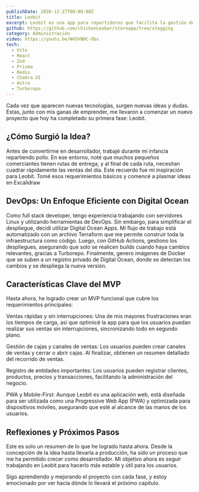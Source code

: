 ```yaml
---
publishDate: 2020-12-27T00:00:00Z
title: Leobit
excerpt: Leobit es una app para repartidores que facilita la gestión de ventas diarias, clientes y productos, optimizada para móviles y creada con tecnologías como tRPC y React.
github: https://github.com/chickenLeobar/storeapp/tree/stagging
category: Administración
video: https://youtu.be/W45VNDC-Obs
tech:
  - Vite
  - React
  - Zod
  - Prisma
  - Redis
  - Chakra UI
  - Astro
  - Turborepo
---
```


Cada vez que aparecen nuevas tecnologías, surgen nuevas ideas y dudas. Estas, junto con mis ganas de emprender, me llevaron a comenzar un nuevo proyecto que hoy ha completado su primera fase: Leobit.

## ¿Cómo Surgió la Idea?

Antes de convertirme en desarrollador, trabajé durante mi infancia repartiendo pollo. En ese entorno, noté que muchos pequeños comerciantes tienen rutas de entrega, y al final de cada ruta, necesitan cuadrar rápidamente las ventas del día. Este recuerdo fue mi inspiración para Leobit. Tomé esos requerimientos básicos y comencé a plasmar ideas en Excalidraw

## DevOps: Un Enfoque Eficiente con Digital Ocean

Como full stack developer, tengo experiencia trabajando con servidores Linux y utilizando herramientas de DevOps. Sin embargo, para simplificar el despliegue, decidí utilizar Digital Ocean Apps. Mi flujo de trabajo está automatizado con un archivo Terraform que me permite construir toda la infraestructura como código. Luego, con GitHub Actions, gestiono los despliegues, asegurando que solo se realicen builds cuando haya cambios relevantes, gracias a Turborepo. Finalmente, genero imágenes de Docker que se suben a un registro privado de Digital Ocean, donde se detectan los cambios y se despliega la nueva versión.

## Características Clave del MVP

Hasta ahora, he logrado crear un MVP funcional que cubre los requerimientos principales:

Ventas rápidas y sin interrupciones: Una de mis mayores frustraciones eran los tiempos de carga, así que optimicé la app para que los usuarios puedan realizar sus ventas sin interrupciones, sincronizando todo en segundo plano.

Gestión de cajas y canales de ventas: Los usuarios pueden crear canales de ventas y cerrar o abrir cajas. Al finalizar, obtienen un resumen detallado del recorrido de ventas.

Registro de entidades importantes: Los usuarios pueden registrar clientes, productos, precios y transacciones, facilitando la administración del negocio.

PWA y Mobile-First: Aunque Leobit es una aplicación web, está diseñada para ser utilizada como una Progressive Web App (PWA) y optimizada para dispositivos móviles, asegurando que esté al alcance de las manos de los usuarios.

## Reflexiones y Próximos Pasos

Este es solo un resumen de lo que he logrado hasta ahora. Desde la concepción de la idea hasta llevarla a producción, ha sido un proceso que me ha permitido crecer como desarrollador. Mi objetivo ahora es seguir trabajando en Leobit para hacerlo más estable y útil para los usuarios.

Sigo aprendiendo y mejorando el proyecto con cada fase, y estoy emocionado por ver hacia dónde lo llevará el próximo capítulo.
